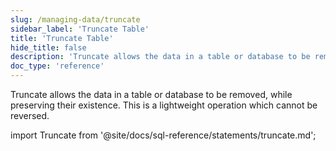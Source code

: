 ```yaml
---
slug: /managing-data/truncate
sidebar_label: 'Truncate Table'
title: 'Truncate Table'
hide_title: false
description: 'Truncate allows the data in a table or database to be removed, while preserving their existence.'
doc_type: 'reference'
---
```


Truncate allows the data in a table or database to be removed, while preserving their existence. This is a lightweight operation which cannot be reversed.

import Truncate from '@site/docs/sql-reference/statements/truncate.md';

<Truncate/>

